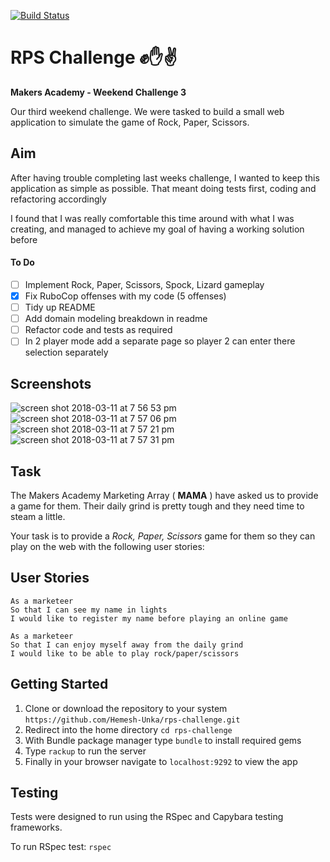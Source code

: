 [![Build Status](https://travis-ci.org/Hemesh-Unka/rps-challenge.svg?branch=master)](https://travis-ci.org/Hemesh-Unka/rps-challenge)

# RPS Challenge :fist::raised_hand::v:
**Makers Academy - Weekend Challenge 3**

Our third weekend challenge. We were tasked to build a small web application to simulate the game of Rock, Paper, Scissors.

## Aim
After having trouble completing last weeks challenge, I wanted to keep this application as simple as possible. That meant doing tests first, coding and refactoring accordingly

I found that I was really comfortable this time around with what I was creating, and managed to achieve my goal of having a working solution before

#### To Do
- [ ] Implement Rock, Paper, Scissors, Spock, Lizard gameplay
- [x] Fix RuboCop offenses with my code (5 offenses)
- [ ] Tidy up README
- [ ] Add domain modeling breakdown in readme
- [ ] Refactor code and tests as required
- [ ] In 2 player mode add a separate page so player 2 can enter there selection separately

## Screenshots

![screen shot 2018-03-11 at 7 56 53 pm](https://user-images.githubusercontent.com/12001682/37258789-dd72aca2-2574-11e8-977a-7f410e6a2ee7.png)
![screen shot 2018-03-11 at 7 57 06 pm](https://user-images.githubusercontent.com/12001682/37258790-dd8be41a-2574-11e8-89a7-ca02a1cfb9b6.png)
![screen shot 2018-03-11 at 7 57 21 pm](https://user-images.githubusercontent.com/12001682/37258791-dda4f4f0-2574-11e8-83e4-52c1baa5cd33.png)
![screen shot 2018-03-11 at 7 57 31 pm](https://user-images.githubusercontent.com/12001682/37258792-ddbca8f2-2574-11e8-96eb-f6069d0c46a7.png)

## Task

The Makers Academy Marketing Array ( **MAMA** ) have asked us to provide a game for them. Their daily grind is pretty tough and they need time to steam a little.

Your task is to provide a _Rock, Paper, Scissors_ game for them so they can play on the web with the following user stories:

## User Stories
```
As a marketeer
So that I can see my name in lights
I would like to register my name before playing an online game

As a marketeer
So that I can enjoy myself away from the daily grind
I would like to be able to play rock/paper/scissors
```

## Getting Started
1. Clone or download the repository to your system `https://github.com/Hemesh-Unka/rps-challenge.git`
2. Redirect into the home directory `cd rps-challenge`
3. With Bundle package manager type `bundle` to install required gems
4. Type `rackup` to run the server
5. Finally in your browser navigate to `localhost:9292` to view the app

## Testing
Tests were designed to run using the RSpec and Capybara testing frameworks.

To run RSpec test:
`rspec`
